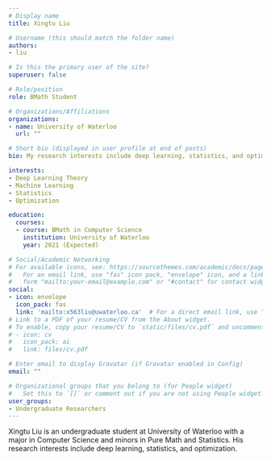 ```yaml
---
# Display name
title: Xingtu Liu

# Username (this should match the folder name)
authors:
- liu

# Is this the primary user of the site?
superuser: false

# Role/position
role: BMath Student

# Organizations/Affiliations
organizations:
- name: University of Waterloo
  url: ""

# Short bio (displayed in user profile at end of posts)
bio: My research interests include deep learning, statistics, and optimization.

interests:
- Deep Learning Theory
- Machine Learning
- Statistics
- Optimization

education:
  courses:
  - course: BMath in Computer Science
    institution: University of Waterloo
    year: 2021 (Expected)

# Social/Academic Networking
# For available icons, see: https://sourcethemes.com/academic/docs/page-builder/#icons
#   For an email link, use "fas" icon pack, "envelope" icon, and a link in the
#   form "mailto:your-email@example.com" or "#contact" for contact widget.
social:
- icon: envelope
  icon_pack: fas
  link: 'mailto:x563liu@uwaterloo.ca'  # For a direct email link, use "mailto:test@example.org".
# Link to a PDF of your resume/CV from the About widget.
# To enable, copy your resume/CV to `static/files/cv.pdf` and uncomment the lines below.
# - icon: cv
#   icon_pack: ai
#   link: files/cv.pdf

# Enter email to display Gravatar (if Gravatar enabled in Config)
email: ""

# Organizational groups that you belong to (for People widget)
#   Set this to `[]` or comment out if you are not using People widget.
user_groups:
- Undergraduate Researchers
---
```


Xingtu Liu is an undergraduate student at University of Waterloo with a major in Computer Science and minors in Pure Math and Statistics. His research interests include deep learning, statistics, and optimization.
